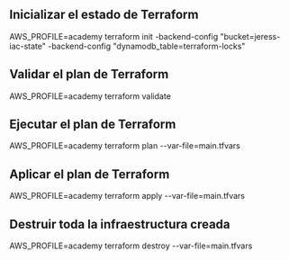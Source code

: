 ## Inicializar el estado de Terraform

AWS_PROFILE=academy terraform init -backend-config "bucket=jeress-iac-state" -backend-config "dynamodb_table=terraform-locks"

## Validar el plan de Terraform

AWS_PROFILE=academy terraform validate

## Ejecutar el plan de Terraform

AWS_PROFILE=academy terraform plan --var-file=main.tfvars

## Aplicar el plan de Terraform

AWS_PROFILE=academy terraform apply --var-file=main.tfvars

## Destruir toda la infraestructura creada

AWS_PROFILE=academy terraform destroy --var-file=main.tfvars